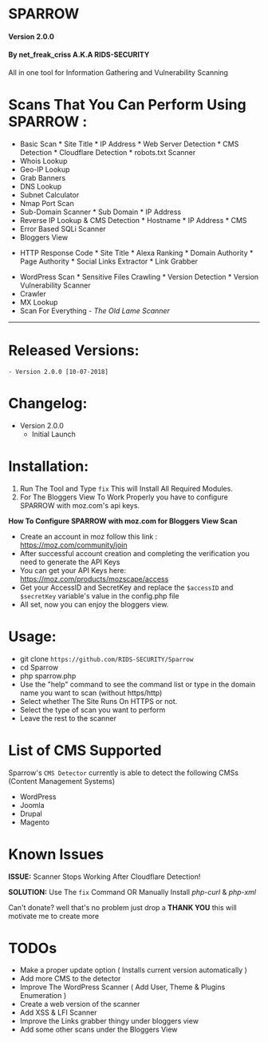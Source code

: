 # SPARROW
#### Version 2.0.0
#### By net_freak_criss A.K.A RIDS-SECURITY
All in one tool for Information Gathering  and  Vulnerability Scanning

# Scans That You Can Perform Using SPARROW :
- Basic Scan
        * Site Title 
        * IP Address
        * Web Server Detection 
        * CMS Detection
        * Cloudflare Detection
        * robots.txt Scanner
- Whois Lookup 
- Geo-IP Lookup
- Grab Banners 
- DNS Lookup
- Subnet Calculator
- Nmap Port Scan
- Sub-Domain Scanner 
        * Sub Domain
        * IP Address
- Reverse IP Lookup & CMS Detection 
        * Hostname
        * IP Address
        * CMS
- Error Based SQLi Scanner
- Bloggers View 
 * HTTP Response Code
        * Site Title
        * Alexa Ranking
        * Domain Authority
        * Page Authority
        * Social Links Extractor
        * Link Grabber
- WordPress Scan
        * Sensitive Files Crawling
        * Version Detection
        * Version Vulnerability Scanner
- Crawler
- MX Lookup 
- Scan For Everything - _The Old Lame Scanner_

---
# Released Versions:
    - Version 2.0.0 [10-07-2018]

# Changelog:
- Version 2.0.0
    - Initial Launch

# Installation:
1. Run The Tool and Type `fix` This will Install All Required Modules.
2. For The Bloggers View To Work Properly you have to configure SPARROW with moz.com's api keys.

**How To Configure SPARROW with moz.com for Bloggers View Scan**
+ Create an account in moz follow this link : https://moz.com/community/join
+ After successful account creation and completing the verification you need to generate the API Keys
+ You can get your API Keys here: https://moz.com/products/mozscape/access
+ Get your AccessID and SecretKey and replace the `$accessID` and `$secretKey` variable's value in the config.php file
+ All set, now you can enjoy the bloggers view.

# Usage:
- git clone `https://github.com/RIDS-SECURITY/Sparrow`
- cd Sparrow
- php sparrow.php
- Use the "help" command to see the command list or type in the domain name you want to scan (without https/http)
- Select whether The Site Runs On HTTPS or not.
- Select the type of scan you want to perform
- Leave the rest to the scanner

# List of CMS Supported
Sparrow's `CMS Detector` currently is able to detect the following CMSs (Content Management Systems)

- WordPress
- Joomla
- Drupal
- Magento

# Known Issues
**ISSUE:** Scanner Stops Working After Cloudflare Detection!

**SOLUTION:** Use The `fix` Command OR Manually Install *php-curl* & *php-xml*


Can't donate? well that's no problem just drop a **THANK YOU** this will motivate me to create more

# TODOs

- Make a proper update option ( Installs current version automatically )
- Add more CMS to the detector
- Improve The WordPress Scanner ( Add User, Theme & Plugins Enumeration )
- Create a web version of the scanner
- Add XSS & LFI Scanner
- Improve the Links grabber thingy under bloggers view
- Add some other scans under the Bloggers View


